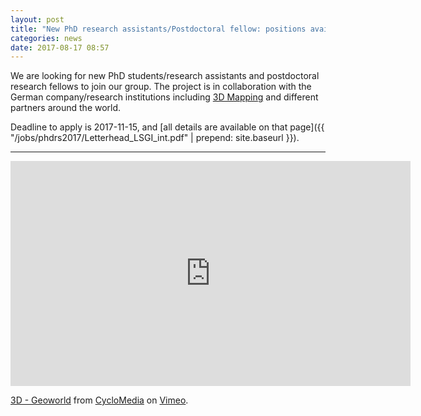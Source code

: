 ```yaml
---
layout: post
title: "New PhD research assistants/Postdoctoral fellow: positions available in manipulation of multispectral 3D point clouds of both city and natural enviroment "
categories: news
date: 2017-08-17 08:57
---
```



We are looking for new PhD students/research assistants and postdoctoral research fellows to join our group. 
The project is in collaboration with the German company/research institutions including [3D Mapping](http://www.cycldia.de) and different partners around the world.

Deadline to apply is 2017-11-15, and [all details are available on that page]({{ "/jobs/phdrs2017/Letterhead_LSGI_int.pdf" | prepend: site.baseurl }}).

- - - 

<iframe src="https://player.vimeo.com/video/146221307?color=ff9933" width="640" height="360" frameborder="0" webkitallowfullscreen mozallowfullscreen allowfullscreen></iframe>
<p><a href="https://vimeo.com/146221307">3D - Geoworld</a> from <a href="https://vimeo.com/cyclomedia">CycloMedia</a> on <a href="https://vimeo.com">Vimeo</a>.</p>